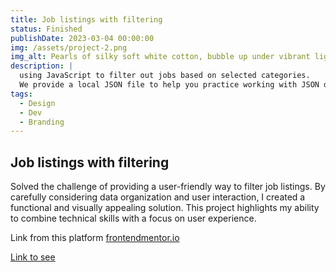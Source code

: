 ```yaml
---
title: Job listings with filtering
status: Finished
publishDate: 2023-03-04 00:00:00
img: /assets/project-2.png
img_alt: Pearls of silky soft white cotton, bubble up under vibrant lighting
description: |
  using JavaScript to filter out jobs based on selected categories. 
  We provide a local JSON file to help you practice working with JSON data.
tags:
  - Design
  - Dev
  - Branding
---
```


## Job listings with filtering

Solved the challenge of providing a user-friendly way to filter job listings. By carefully considering data organization and user interaction, I created a functional and visually appealing solution. This project highlights my ability to combine technical skills with a focus on user experience.

Link from this platform [frontendmentor.io](https://www.frontendmentor.io/challenges/job-listings-with-filtering-ivstIPCt)

[Link to see](https://jobs-listings.netlify.app/)
